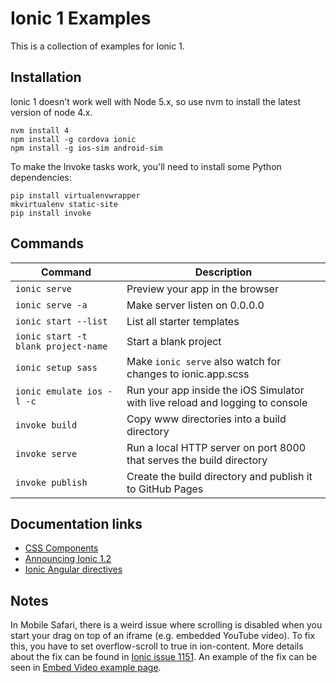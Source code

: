 # Ionic 1 Examples

This is a collection of examples for Ionic 1.

## Installation

Ionic 1 doesn't work well with Node 5.x, so use nvm to install the latest version of node 4.x.

```
nvm install 4
npm install -g cordova ionic
npm install -g ios-sim android-sim
```

To make the Invoke tasks work, you'll need to install some Python dependencies:

```
pip install virtualenvwrapper
mkvirtualenv static-site
pip install invoke
```

## Commands

| **Command** | **Description** |
|-------------|-----------------|
| `ionic serve` | Preview your app in the browser |
| `ionic serve -a` | Make server listen on 0.0.0.0 |
| `ionic start --list` | List all starter templates |
| `ionic start -t blank project-name` | Start a blank project |
| `ionic setup sass` | Make `ionic serve` also watch for changes to ionic.app.scss |
| `ionic emulate ios -l -c` | Run your app inside the iOS Simulator with live reload and logging to console |
| `invoke build` | Copy www directories into a build directory |
| `invoke serve` | Run a local HTTP server on port 8000 that serves the build directory |
| `invoke publish` | Create the build directory and publish it to GitHub Pages |

## Documentation links

- [CSS Components](http://ionicframework.com/docs/components/)
- [Announcing Ionic 1.2](http://blog.ionic.io/announcing-ionic-1-2/)
- [Ionic Angular directives](https://github.com/driftyco/ionic/tree/master/js/angular/directive)

## Notes

In Mobile Safari, there is a weird issue where scrolling is disabled when you start your drag on top of an iframe (e.g. embedded YouTube video). To fix this, you have to set overflow-scroll to true in ion-content. More details about the fix can be found in [Ionic issue 1151](https://github.com/driftyco/ionic/issues/1151#issuecomment-71114444). An example of the fix can be seen in [Embed Video example page](https://github.com/feihong/ionic-examples/blob/master/sidemenu/www/templates/video.html).
